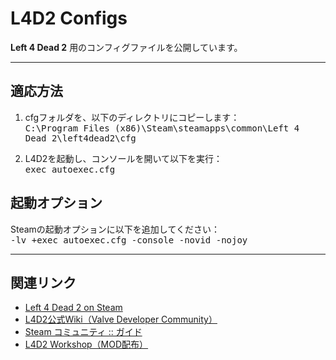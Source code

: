# L4D2 Configs

**Left 4 Dead 2** 用のコンフィグファイルを公開しています。  

---

## 適応方法

1. cfgフォルダを、以下のディレクトリにコピーします：
<br><kbd>C:\Program Files (x86)\Steam\steamapps\common\Left 4 Dead 2\left4dead2\cfg

2. L4D2を起動し、コンソールを開いて以下を実行：
<br><kbd>exec autoexec.cfg

## 起動オプション

Steamの起動オプションに以下を追加してください：
<br><kbd>-lv +exec autoexec.cfg -console -novid -nojoy

---

## 関連リンク

- [Left 4 Dead 2 on Steam](https://store.steampowered.com/app/550/Left_4_Dead_2/)
- [L4D2公式Wiki（Valve Developer Community）](https://developer.valvesoftware.com/wiki/Left_4_Dead_2)
- [Steam コミュニティ :: ガイド](https://steamcommunity.com/app/550/guides/)
- [L4D2 Workshop（MOD配布）](https://steamcommunity.com/app/550/workshop/)
